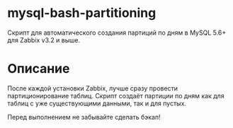 # mysql-bash-partitioning
Скрипт для автоматического создания партиций по дням в MySQL 5.6+ для Zabbix v3.2 и выше.

# Описание
После каждой установки Zabbix, лучше сразу провести партиционирование таблиц. Скрипт создаёт партиции по дням как для таблиц с уже существующими данными, так и для пустых.

Перед выполнением не забывайте сделать бэкап!
